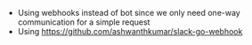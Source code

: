 - Using webhooks instead of bot since we only need one-way communication for a
  simple request
- Using https://github.com/ashwanthkumar/slack-go-webhook
